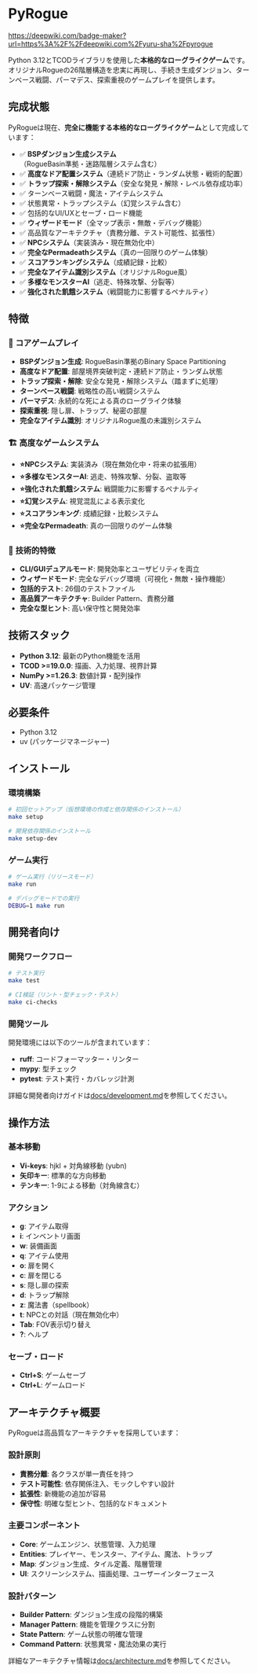 # PyRogue
https://deepwiki.com/badge-maker?url=https%3A%2F%2Fdeepwiki.com%2Fyuru-sha%2Fpyrogue

Python 3.12とTCODライブラリを使用した**本格的なローグライクゲーム**です。オリジナルRogueの26階層構造を忠実に再現し、手続き生成ダンジョン、ターンベース戦闘、パーマデス、探索重視のゲームプレイを提供します。

## 完成状態

PyRogueは現在、**完全に機能する本格的なローグライクゲーム**として完成しています：

- ✅ **BSPダンジョン生成システム**（RogueBasin準拠・迷路階層システム含む）
- ✅ **高度なドア配置システム**（連続ドア防止・ランダム状態・戦術的配置）
- ✅ **トラップ探索・解除システム**（安全な発見・解除・レベル依存成功率）
- ✅ ターンベース戦闘・魔法・アイテムシステム
- ✅ 状態異常・トラップシステム（幻覚システム含む）
- ✅ 包括的なUI/UXとセーブ・ロード機能
- ✅ **ウィザードモード**（全マップ表示・無敵・デバッグ機能）
- ✅ 高品質なアーキテクチャ（責務分離、テスト可能性、拡張性）
- ✅ **NPCシステム**（実装済み・現在無効化中）
- ✅ **完全なPermadeathシステム**（真の一回限りのゲーム体験）
- ✅ **スコアランキングシステム**（成績記録・比較）
- ✅ **完全なアイテム識別システム**（オリジナルRogue風）
- ✅ **多様なモンスターAI**（逃走、特殊攻撃、分裂等）
- ✅ **強化された飢餓システム**（戦闘能力に影響するペナルティ）

## 特徴

### 🎯 **コアゲームプレイ**
- **BSPダンジョン生成**: RogueBasin準拠のBinary Space Partitioning
- **高度なドア配置**: 部屋境界突破判定・連続ドア防止・ランダム状態
- **トラップ探索・解除**: 安全な発見・解除システム（踏まずに処理）
- **ターンベース戦闘**: 戦略性の高い戦闘システム
- **パーマデス**: 永続的な死による真のローグライク体験
- **探索重視**: 隠し扉、トラップ、秘密の部屋
- **完全なアイテム識別**: オリジナルRogue風の未識別システム

### 🏗️ **高度なゲームシステム**
- **⭐NPCシステム**: 実装済み（現在無効化中・将来の拡張用）
- **⭐多様なモンスターAI**: 逃走、特殊攻撃、分裂、盗取等
- **⭐強化された飢餓システム**: 戦闘能力に影響するペナルティ
- **⭐幻覚システム**: 視覚混乱による表示変化
- **⭐スコアランキング**: 成績記録・比較システム
- **⭐完全なPermadeath**: 真の一回限りのゲーム体験

### 🔧 **技術的特徴**
- **CLI/GUIデュアルモード**: 開発効率とユーザビリティを両立
- **ウィザードモード**: 完全なデバッグ環境（可視化・無敵・操作機能）
- **包括的テスト**: 26個のテストファイル
- **高品質アーキテクチャ**: Builder Pattern、責務分離
- **完全な型ヒント**: 高い保守性と開発効率

## 技術スタック

- **Python 3.12**: 最新のPython機能を活用
- **TCOD >=19.0.0**: 描画、入力処理、視界計算
- **NumPy >=1.26.3**: 数値計算・配列操作
- **UV**: 高速パッケージ管理

## 必要条件

- Python 3.12
- uv (パッケージマネージャー)

## インストール

### 環境構築
```bash
# 初回セットアップ（仮想環境の作成と依存関係のインストール）
make setup

# 開発依存関係のインストール
make setup-dev
```

### ゲーム実行
```bash
# ゲーム実行（リリースモード）
make run

# デバッグモードでの実行
DEBUG=1 make run
```

## 開発者向け

### 開発ワークフロー
```bash
# テスト実行
make test

# CI検証（リント・型チェック・テスト）
make ci-checks
```

### 開発ツール
開発環境には以下のツールが含まれています：

- **ruff**: コードフォーマッター・リンター
- **mypy**: 型チェック
- **pytest**: テスト実行・カバレッジ計測

詳細な開発者向けガイドは[docs/development.md](docs/development.md)を参照してください。

## 操作方法

### 基本移動
- **Vi-keys**: hjkl + 対角線移動 (yubn)
- **矢印キー**: 標準的な方向移動
- **テンキー**: 1-9による移動（対角線含む）

### アクション
- **g**: アイテム取得
- **i**: インベントリ画面
- **w**: 装備画面
- **q**: アイテム使用
- **o**: 扉を開く
- **c**: 扉を閉じる
- **s**: 隠し扉の探索
- **d**: トラップ解除
- **z**: 魔法書（spellbook）
- **t**: NPCとの対話（現在無効化中）
- **Tab**: FOV表示切り替え
- **?**: ヘルプ

### セーブ・ロード
- **Ctrl+S**: ゲームセーブ
- **Ctrl+L**: ゲームロード

## アーキテクチャ概要

PyRogueは高品質なアーキテクチャを採用しています：

### 設計原則
- **責務分離**: 各クラスが単一責任を持つ
- **テスト可能性**: 依存関係注入、モックしやすい設計
- **拡張性**: 新機能の追加が容易
- **保守性**: 明確な型ヒント、包括的なドキュメント

### 主要コンポーネント
- **Core**: ゲームエンジン、状態管理、入力処理
- **Entities**: プレイヤー、モンスター、アイテム、魔法、トラップ
- **Map**: ダンジョン生成、タイル定義、階層管理
- **UI**: スクリーンシステム、描画処理、ユーザーインターフェース

### 設計パターン
- **Builder Pattern**: ダンジョン生成の段階的構築
- **Manager Pattern**: 機能を管理クラスに分割
- **State Pattern**: ゲーム状態の明確な管理
- **Command Pattern**: 状態異常・魔法効果の実行

詳細なアーキテクチャ情報は[docs/architecture.md](docs/architecture.md)を参照してください。
